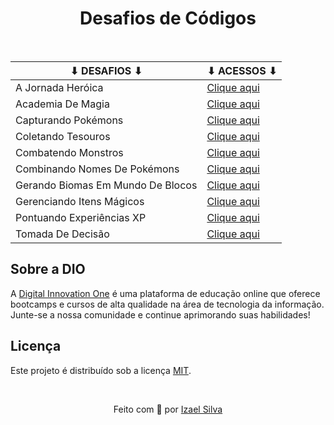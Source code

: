 <div align="center">

# Desafios de Códigos
<br>

</div>


| ⬇ DESAFIOS ⬇                      | ⬇ ACESSOS ⬇                                                           |
|-----------------------------------|-----------------------------------------------------------------------|
| A Jornada Heróica                 |   [Clique aqui](a-jornada-heroica/)                |
| Academia De Magia                 |   [Clique aqui](academia-de-magia/)                |
| Capturando Pokémons               |   [Clique aqui](capturando-pokemons/)              | 
| Coletando Tesouros                |   [Clique aqui](coletando-tesouros/)               |
| Combatendo Monstros               |   [Clique aqui](combatendo-monstros/)              |
| Combinando Nomes De Pokémons      |   [Clique aqui](combinando-nomes-de-pokemons/)     |
| Gerando Biomas Em Mundo De Blocos |   [Clique aqui](gerando-biomas-em-mundo-de-bloco/) |
| Gerenciando Itens Mágicos         |   [Clique aqui](gerenciando-itens-magicos/)        |
| Pontuando Experiências XP         |   [Clique aqui](pontuando-experiencias-xp/)        |
| Tomada De Decisão                 |   [Clique aqui](tomadas-de-decisao/)               |

## Sobre a DIO

A [Digital Innovation One](https://www.dio.me/) é uma plataforma de educação online que oferece bootcamps e cursos de alta qualidade na área de tecnologia da informação. Junte-se a nossa comunidade e continue aprimorando suas habilidades!

## Licença

Este projeto é distribuído sob a licença [MIT](LICENSE).

<br>

<p align="center">
    Feito com 💖 por
    <a href="https://github.com/ias4g">Izael Silva</a>
</p>